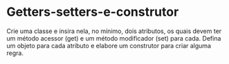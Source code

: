 # Getters-setters-e-construtor

Crie uma classe e insira nela, no mínimo, dois atributos, os quais devem ter um método acessor (get) e um método modificador (set) para cada. Defina um objeto para cada atributo e elabore um construtor para criar alguma regra.
